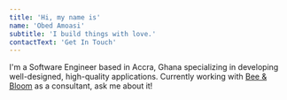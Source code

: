 ```yaml
---
title: 'Hi, my name is'
name: 'Obed Amoasi'
subtitle: 'I build things with love.'
contactText: 'Get In Touch'
---
```


I'm a Software Engineer based in Accra, Ghana specializing in developing well-designed, high-quality applications. Currently working with [Bee & Bloom](https://www.beeandbloom.digital/) as a consultant, ask me about it!
